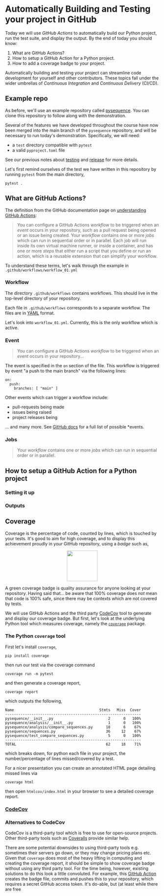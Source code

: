 # Automatically Building and Testing your project in GitHub

Today we will use *GitHub Actions* to automatically build our Python project, run the test suite, and display the output. By the end of today you should know:

1. What are GitHub Actions?
2. How to setup a GitHub Action for a Python project.
3. How to add a coverage badge to your project.

Automatically building and testing your project can streamline code development for yourself and other contributors. These topics fall under the wider umbrellas of *Continuous Integration* and *Continuous Delivery* (CI/CD).

## Example repo

As before, we'll use an example repository called [pysequence](https://github.com/prashjet/pysequence). You can clone this repository to follow along with the demonstration.

Several of the features we have developed throughout the course have now been merged into the main branch of the `pysequence` repository, and will be necessary to run today's demonstration. Specifically, we will need:

- a `test` directory compatible with `pytest`
- a valid `pyproject.toml` file 

See our previous notes about [testing](https://github.com/prashjet/oss4astro/tree/main/package_and_test) and [release](https://github.com/prashjet/oss4astro/tree/main/releasing_a_package) for more details.

Let's first remind ourselves of the test we have written in this repository by running `pytest` from the main directory,

```
pytest .
```

## What are GitHub Actions?

The definition from the GitHub documentation page on [understanding GitHub Actions](https://docs.github.com/en/actions/learn-github-actions/understanding-github-actions):

>You can configure a GitHub Actions *workflow* to be triggered when an *event* occurs in your repository, such as a pull request being opened or an issue being created. Your *workflow* contains one or more *jobs* which can run in sequential order or in parallel. Each job will run inside its own virtual machine runner, or inside a container, and has one or more *steps* that either run a script that you define or run an action, which is a reusable extension that can simplify your workflow.

To understand these terms, let's walk through the example in `.github/workflows/workflow_01.yml`

### Workflow

The directory `.github/workflows` contains workflows. This should live in the top-level directory of your repository.

Each file in `.github/workflows` corresponds to a separate workflow. The files are in [YAML](https://yaml.org/) format.

Let's look into `workflow_01.yml`. Currently, this is the only workflow which is active.

### Event

>You can configure a GitHub Actions *workflow* to be triggered when an *event* occurs in your repository...

The event is specified in the `on` section of the file. This workflow is triggered by event "a push to the main branch" via the following lines:

```
on:
  push:
    branches: [ "main" ]
```

Other events which can trigger a workflow include:

- pull-requests being made
- issues being raised
- project releases being 

... and many more. See [GitHub docs](https://docs.github.com/en/actions/using-workflows/events-that-trigger-workflows) for a full list of possible *events.

### Jobs

> Your *workflow* contains one or more *jobs* which can run in sequential order or in parallel.

## How to setup a GitHub Action for a Python project


### Setting it up 

### Outputs


## Coverage 

Coverage is the percentage of code, counted by lines, which is touched by your tests. It's good to aim for high coverage, and to display this achievement proudly in your GitHub repository, using a *badge* such as,

<p align="center">
  <img width="100" src="./imgs/badge.png">
</p>

A green coverage badge is quality assurance for anyone looking at your repository. Having said that... be aware that 100% coverage does *not* mean that code is 100% safe, since there may be contexts which are not covered by tests.

We will use GitHub Actions and the third party [CodeCov](https://about.codecov.io/) tool to generate and display our coverage badge. But first, let's look at the underlying Python tool which measures coverage, namely the [`coverage`](https://coverage.readthedocs.io/en/7.4.0/) package.

### The Python `coverage` tool 

First let's install `coverage`,

```
pip install coverage
```

then run our test via the coverage command

```
coverage run -m pytest
```

and then generate a coverage report,

```
coverage report 
```

which outputs the following, 

```
Name                                       Stmts   Miss  Cover
--------------------------------------------------------------
pysequence/__init__.py                         2      0   100%
pysequence/analysis/__init__.py                1      0   100%
pysequence/analysis/compare_sequences.py      18      6    67%
pysequence/sequences.py                       36     12    67%
pysequence/test_compare_sequences.py           5      0   100%
--------------------------------------------------------------
TOTAL                                         62     18    71%
```

which breaks down, for python each file in your project, the number/percentage of lines missed/covered by a test. 

For a nicer presentation you can create an annotated HTML page detailing missed lines via 

```
coverage html
```

then open `htmlcov/index.html` in your browser to see a detailed coverage report.

### [CodeCov](https://about.codecov.io/)



### Alternatives to CodeCov

CodeCov is a third-party tool which is free to use for open-source projects. Other third-party tools such as [Coveralls](https://coveralls.io/) provide similar help.

There are some potential downsides to using third-party tools e.g. sometimes their servers go down, or they may change pricing plans etc. Given that `coverage` does most of the heavy lifting in computing and creating the coverage report, it should be simple to show coverage badge without using any third party tool. For the time being, however, existing solutions to do this look a little convoluted. For example, this [GitHub Action](https://github.com/tj-actions/coverage-badge-py) creates the badge file, commits and pushes this to your repository, which requires a secret GitHub access token. It's do-able, but (at least while there are free 